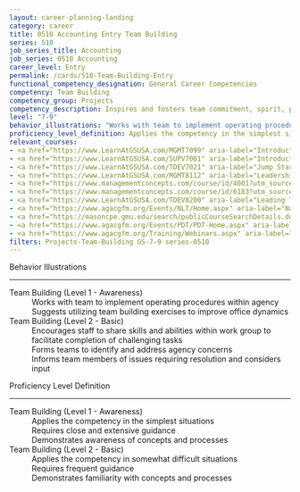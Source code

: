 ```yaml
---
layout: career-planning-landing
category: career
title: 0510 Accounting Entry Team Building
series: 510
job_series_title: Accounting
job_series: 0510 Accounting
career_level: Entry
permalink: /cards/510-Team-Building-Entry
functional_competency_designation: General Career Competencies
competency: Team Building
competency_group: Projects
competency_description: Inspires and fosters team commitment, spirit, pride, and trust; facilitates cooperation and motivates team members to accomplish group goals
level: "7-9"
behavior_illustrations: "Works with team to implement operating procedures within agency ? Suggests utilizing team building exercises to improve office dynamics ? Encourages staff to share skills and abilities within work group to facilitate completion of challenging tasks ? Forms teams to identify and address agency concerns ? Informs team members of issues requiring resolution and considers input"
proficiency_level_definition: Applies the competency in the simplest situations ? Requires close and extensive guidance ? Demonstrates awareness of concepts and processes ? Applies the competency in somewhat difficult situations ? Requires frequent guidance ? Demonstrates familiarity with concepts and processes
relevant_courses: 
- <a href="https://www.LearnAtGSUSA.com/MGMT7099" aria-label="Introduction to Management (MGMT7099) - https://www.LearnAtGSUSA.com/MGMT7099">Introduction to Management (MGMT7099)</a>, Graduate School USA (GSUSA)
- <a href="https://www.LearnAtGSUSA.com/SUPV7001" aria-label="Introduction to Supervision (SUPV7001) - https://www.LearnAtGSUSA.com/SUPV7001">Introduction to Supervision (SUPV7001)</a>, Graduate School USA (GSUSA)
- <a href="https://www.LearnAtGSUSA.com/TDEV7021" aria-label="Jump Starting High Performance Teams&#58; The Fundamentals (TDEV7021) - https://www.LearnAtGSUSA.com/TDEV7021">Jump Starting High Performance Teams&#58; The Fundamentals (TDEV7021)</a>, Graduate School USA (GSUSA)
- <a href="https://www.LearnAtGSUSA.com/MGMT8112" aria-label="Leadership Communication (MGMT8112) - https://www.LearnAtGSUSA.com/MGMT8112">Leadership Communication (MGMT8112)</a>, Graduate School USA (GSUSA)
- <a href="https://www.managementconcepts.com/course/id/4001?utm_source=CFOportal&utm_medium=listing&utm_campaign=CFOTTEP&utm_id=23FM" aria-label="Leadership Skills And Techniques - https://www.managementconcepts.com/course/id/4001?utm_source=CFOportal&utm_medium=listing&utm_campaign=CFOTTEP&utm_id=23FM">Leadership Skills And Techniques</a>, MC
- <a href="https://www.managementconcepts.com/course/id/6183?utm_source=CFOportal&utm_medium=listing&utm_campaign=CFOTTEP&utm_id=23FM" aria-label="Leading And Managing High-Performing Project Teams - https://www.managementconcepts.com/course/id/6183?utm_source=CFOportal&utm_medium=listing&utm_campaign=CFOTTEP&utm_id=23FM">Leading And Managing High-Performing Project Teams</a>, MC
- <a href="https://www.LearnAtGSUSA.com/TDEV8200" aria-label="Leading Teams and Groups (TDEV8200) - https://www.LearnAtGSUSA.com/TDEV8200">Leading Teams and Groups (TDEV8200)</a>, Graduate School USA (GSUSA)
- <a href="https://www.agacgfm.org/Events/NLT/Home.aspx" aria-label="National Leadership Training (NLT) - multi-competency training - https://www.agacgfm.org/Events/NLT/Home.aspx">National Leadership Training (NLT) - multi-competency training</a>, AGA
- <a href="https://masoncpe.gmu.edu/search/publicCourseSearchDetails.do?method=load&courseId=2409715" aria-label="PEBU 0313 Highly Effective Teams - https://masoncpe.gmu.edu/search/publicCourseSearchDetails.do?method=load&courseId=2409715">PEBU 0313 Highly Effective Teams</a>, GMU
- <a href="https://www.agacgfm.org/Events/PDT/PDT-Home.aspx" aria-label="Professional Development Training (PDT) - multi-competency training - https://www.agacgfm.org/Events/PDT/PDT-Home.aspx">Professional Development Training (PDT) - multi-competency training</a>, AGA
- <a href="https://www.agacgfm.org/Training/Webinars.aspx" aria-label="Webinar - Leadership - https://www.agacgfm.org/Training/Webinars.aspx">Webinar - Leadership</a>, AGA
filters: Projects-Team-Building GS-7-9 series-0510
---
```


<div class="desktop:grid-col-6 margin-y-3">
  <div class="border-top-2 bg-white padding-3 shadow-5 height-full members-hover border-1px button-border border-top-blue radius-lg">
    <p class="text-bold label-color font-size-21">Behavior Illustrations</p>
    <hr class="hr-green"/>
    <dl class="text-base card-content-color"><dt>Team Building (Level 1 - Awareness)</dt><dd>Works with team to implement operating procedures within agency </dd><dd> Suggests utilizing team building exercises to improve office dynamics</dd><dt>Team Building (Level 2 - Basic)</dt><dd>Encourages staff to share skills and abilities within work group to facilitate completion of challenging tasks </dd><dd> Forms teams to identify and address agency concerns </dd><dd> Informs team members of issues requiring resolution and considers input</dd></dl>
  </div>
</div>
<div class="desktop:grid-col-6 margin-y-3">
  <div class="border-top-2 bg-white padding-3 shadow-5 height-full members-hover border-1px button-border border-top-blue radius-lg">
    <p class="text-bold label-color font-size-21">Proficiency Level Definition</p>
     <hr class="hr-green"/>
    <dl class="text-base card-content-color"><dt>Team Building (Level 1 - Awareness)</dt><dd>Applies the competency in the simplest situations </dd><dd> Requires close and extensive guidance </dd><dd> Demonstrates awareness of concepts and processes</dd><dt>Team Building (Level 2 - Basic)</dt><dd>Applies the competency in somewhat difficult situations </dd><dd> Requires frequent guidance </dd><dd> Demonstrates familiarity with concepts and processes</dd></dl>
  </div>
</div>